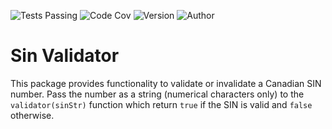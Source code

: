 ![Tests Passing](https://github.com/skyepersonal/sinvalidator/actions/workflows/autoTestBadge.yml/badge.svg)
![Code Cov](https://img.shields.io/badge/dynamic/json?url=https%3A%2F%2Fgithub.com%2Fskyepersonal%2Fsinvalidator%2Fraw%2Fmain%2Fcodecov/badge.json&query=%24.message&label=Code%20Coverage&color=%24.color)
![Version](https://img.shields.io/badge/dynamic/json?url=https%3A%2F%2Fgithub.com%2Fskyehaik%2Fsinvalidator%2Fraw%2Fmain%2Fpackage.json&query=%24.version&label=Version)
![Author](https://img.shields.io/badge/Author-Skye_Haik-pink)

# Sin Validator 
This package provides functionality to validate or invalidate a Canadian SIN number. Pass the number as a string (numerical characters only) to the ``validator(sinStr)`` function which return ``true`` if the SIN is valid and ``false`` otherwise.
